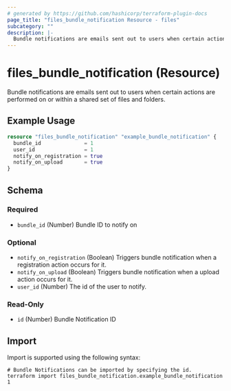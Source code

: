 ```yaml
---
# generated by https://github.com/hashicorp/terraform-plugin-docs
page_title: "files_bundle_notification Resource - files"
subcategory: ""
description: |-
  Bundle notifications are emails sent out to users when certain actions are performed on or within a shared set of files and folders.
---
```


# files_bundle_notification (Resource)

Bundle notifications are emails sent out to users when certain actions are performed on or within a shared set of files and folders.

## Example Usage

```terraform
resource "files_bundle_notification" "example_bundle_notification" {
  bundle_id              = 1
  user_id                = 1
  notify_on_registration = true
  notify_on_upload       = true
}
```

<!-- schema generated by tfplugindocs -->
## Schema

### Required

- `bundle_id` (Number) Bundle ID to notify on

### Optional

- `notify_on_registration` (Boolean) Triggers bundle notification when a registration action occurs for it.
- `notify_on_upload` (Boolean) Triggers bundle notification when a upload action occurs for it.
- `user_id` (Number) The id of the user to notify.

### Read-Only

- `id` (Number) Bundle Notification ID

## Import

Import is supported using the following syntax:

```shell
# Bundle Notifications can be imported by specifying the id.
terraform import files_bundle_notification.example_bundle_notification 1
```
